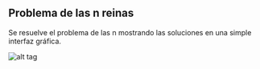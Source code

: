 Problema de las n reinas
---------------------------

Se resuelve el problema de las n mostrando las soluciones en una simple interfaz gráfica.

![alt tag](http://fotos.subefotos.com/daae2d75b4308842a80d21e226d066a3o.png)
